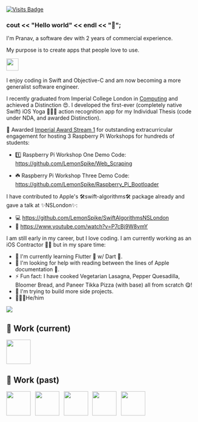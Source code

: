 [![Visits Badge](https://badges.pufler.dev/visits/LemonSpike/LemonSpike?color=black&logo=github)](https://badges.pufler.dev)

### cout << "Hello world" << endl << "👋";

I'm Pranav, a software dev with 2 years of commercial experience.

My purpose is to create apps that people love to use.

<a href="https://www.linkedin.com/in/pranavkasetti/"><img src="https://img.icons8.com/ios-filled/64/555555/linkedin.svg" width="32"/></a>
&nbsp;

I enjoy coding in Swift and Objective-C and am now becoming a more generalist software engineer.

I recently graduated from Imperial College London in [Computing](http://www.imperial.ac.uk/computing/prospective-students/courses/pg/msc-computing/) and achieved a Distinction 😍. I developed the first-ever (completely native Swift) iOS Yoga 🧘🏾‍♂️ action recognition app for my Individual Thesis (code under NDA, and awarded Distinction). 

🥰 Awarded [Imperial Award Stream 1](https://www.imperialcollegeunion.org/your-development/imperial-award) for outstanding extracurricular engagement for hosting 3 Raspberry Pi Workshops for hundreds of students:

- 1️⃣ Raspberry Pi Workshop One Demo Code: https://github.com/LemonSpike/Web_Scraping

- ☘️ Raspberry Pi Workshop Three Demo Code: https://github.com/LemonSpike/Raspberry_Pi_Bootloader

I have contributed to Apple's 🛠swift-algorithms🛠 package already and gave a talk at ✨NSLondon✨:

- 💻 https://github.com/LemonSpike/SwiftAlgorithmsNSLondon
- 🎥 https://www.youtube.com/watch?v=P7cBj9W8vmY

I am still early in my career, but I love coding. I am currently working as an iOS Contractor 👷🏾 but in my spare time:

- 🌱 I'm currently learning Flutter 🐥 w/ Dart 🎯.
- 🤔 I'm looking for help with reading between the lines of Apple documentation 🤔.
- ⚡ Fun fact: I have cooked Vegetarian Lasagna, Pepper Quesadilla, Bloomer Bread, and Paneer Tikka Pizza (with base) all from scratch 😋!
- 🥅 I'm trying to build more side projects.
- 🚶🏾‍♂️He/him

<img src="https://github-readme-streak-stats.herokuapp.com/?user=LemonSpike&theme=default&hide_border=true&fire=e25822&currStreakLabel=e25822&dates=aaa&background=fff" />

## 🌳 Work (current)
<a href="https://apps.apple.com/us/app/hear-me-now/id1079397776"><img src="https://is2-ssl.mzstatic.com/image/thumb/Purple124/v4/de/d8/95/ded895b4-3ca3-4b90-31fe-9e48c67aa260/AppIcon-1x_U007emarketing-0-10-0-0-85-220.png/128x0w.png" width="64" height="64"></a>

## 🌲 Work (past)

<a href="https://apps.apple.com/gb/app/met-office-weather-forecast/id1068146838"><img src="https://is3-ssl.mzstatic.com/image/thumb/Purple124/v4/75/53/e1/7553e18c-2244-bb1c-f80f-a8d2d3f428ba/AppIcon-0-0-1x_U007emarketing-0-0-0-6-0-0-sRGB-0-0-0-GLES2_U002c0-512MB-85-220-0-0.png/128x0w.png" width="64" height="64"></a>
&nbsp;
<a href="https://apps.apple.com/gb/app/tesco-pay-for-simple-checkout/id917685544"><img src="https://is2-ssl.mzstatic.com/image/thumb/Purple124/v4/6f/4b/ca/6f4bcaa0-3ea5-2ca4-73e8-f01d732d7c4a/AppIcon-0-0-1x_U007emarketing-0-0-0-7-0-0-sRGB-0-0-0-GLES2_U002c0-512MB-85-220-0-0.png/128x0w.png" width="64" height="64"></a>
&nbsp;
<a href="https://apps.apple.com/gb/app/racing-post-horse-racing/id339003373"><img src="https://is3-ssl.mzstatic.com/image/thumb/Purple124/v4/ea/ed/70/eaed7087-63f9-6a47-37f6-b7ab4fe1098f/AppIcon-1x_U007emarketing-0-5-0-0-85-220.png/128x0w.png" width="64" height="64"></a>
&nbsp;
<a href="https://apps.apple.com/us/app/reelshot-video-editor/id1449364632"><img src="https://is5-ssl.mzstatic.com/image/thumb/Purple114/v4/87/72/cf/8772cffa-3434-9f13-5a1d-92985894c00d/AppIcon-0-0-1x_U007emarketing-0-0-0-7-0-0-sRGB-0-0-0-GLES2_U002c0-512MB-85-220-0-0.png/128x0w.png" width="64" height="64"></a>
&nbsp;
<a href="https://apps.apple.com/gb/app/nutmeg-saving-investment/id1127250193"><img src="https://is3-ssl.mzstatic.com/image/thumb/Purple114/v4/cd/ec/f8/cdecf8d0-7a34-194a-7271-d499a042a5e5/AppIcon-0-1x_U007emarketing-0-7-0-85-220.png/128x0w.png" width="64" height="64"></a>
&nbsp;
